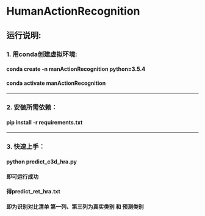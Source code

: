 # HumanActionRecognition
## 运行说明:
### 1. 用conda创建虚拟环境:
#### conda create -n manActionRecognition python=3.5.4
#### conda activate manActionRecognition
***

### 2. 安装所需依赖：
#### pip install -r requirements.txt
***

### 3. 快速上手：
#### python predict_c3d_hra.py
#### 即可运行成功
#### 得predict_ret_hra.txt
#### 即为识别对比清单 第一列、第三列为真实类别 和 预测类别
 
